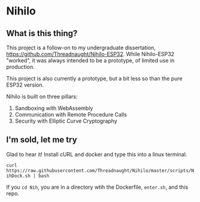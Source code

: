 # Nihilo

## What is this thing?
This project is a follow-on to my undergraduate dissertation, https://github.com/Threadnaught/Nihilo-ESP32. While Nihilo-ESP32 "worked", it was always intended to be a prototype, of limited use in production.

This project is also currently a prototype, but a bit less so than the pure ESP32 version.

Nihilo is built on three pillars:
1. Sandboxing with WebAssembly
2. Communication with Remote Procedure Calls
3. Security with Elliptic Curve Cryptography

## I'm sold, let me try

Glad to hear it! Install cURL and docker and type this into a linux terminal.

`curl https://raw.githubusercontent.com/Threadnaught/Nihilo/master/scripts/NihDock.sh | bash`

If you `cd Nih`, you are in a directory wtih the Dockerfile, `enter.sh`, and this repo.
